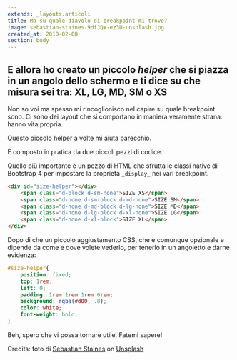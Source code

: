 ```yaml
---
extends: _layouts.articoli
title: Ma su quale diavolo di breakpoint mi trovo?
image: sebastian-staines-9dfJQx-ez3U-unsplash.jpg
created_at: 2018-02-08
section: body
---
```


## E allora ho creato un piccolo _helper_ che si piazza in un angolo dello schermo e ti dice su che misura sei tra: XL, LG, MD, SM o&nbsp;XS 

Non so voi ma spesso mi rincoglionisco nel capire su quale breakpoint sono. Ci sono dei layout che si comportano in maniera veramente strana: hanno vita propria.

Questo piccolo helper a volte mi aiuta parecchio.

È composto in pratica da due piccoli pezzi di codice.

Quello più importante è un pezzo di HTML che sfrutta le classi native di Bootstrap 4 per impostare la proprietà `_display_` nei vari breakpoint.

```html
<div id="size-helper"></div>
    <span class="d-block d-sm-none">SIZE XS</span>
    <span class="d-none d-sm-block d-md-none">SIZE SM</span>
    <span class="d-none d-md-block d-lg-none">SIZE MD</span>
    <span class="d-none d-lg-block d-xl-none">SIZE LG</span>
    <span class="d-none d-xl-block">SIZE XL</span>
</div>
```

Dopo di che un piccolo aggiustamento CSS, che è comunque opzionale e dipende da come e dove volete vederlo, per tenerlo in un angoletto e darne evidenza:

```css
#size-helper{
    position: fixed;
    top: 1rem;
    left: 0;
    padding: 1rem 1rem 1rem 6rem;
    background: rgba(#d00, .8);
    color: white;
    font-weight: bold;
}
```

Beh, spero che vi possa tornare utile. Fatemi sapere!

Credits: foto di [Sebastian Staines](https://unsplash.com/@seabas?utm_source=unsplash&utm_medium=referral&utm_content=creditCopyText) on [Unsplash](https://unsplash.com/s/photos/window?utm_source=unsplash&utm_medium=referral&utm_content=creditCopyText)